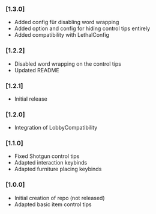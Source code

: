 ### [1.3.0]
- Added config für disabling word wrapping
- Added option and config for hiding control tips entirely
- Added compatibility with LethalConfig

### [1.2.2]
- Disabled word wrapping on the control tips
- Updated README

### [1.2.1]
- Initial release

### [1.2.0]
- Integration of LobbyCompatibility

### [1.1.0]
- Fixed Shotgun control tips
- Adapted interaction keybinds
- Adapted furniture placing keybinds

### [1.0.0]
- Initial creation of repo (not released)
- Adapted basic item control tips 
